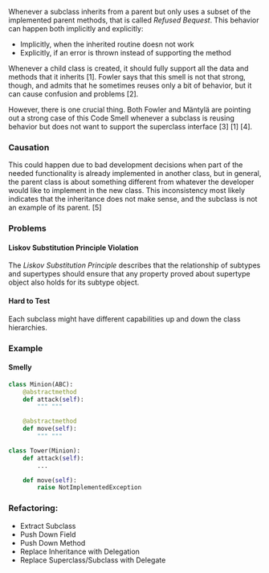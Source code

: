 
Whenever a subclass inherits from a parent but only uses a subset of the implemented parent methods, that is called _Refused Bequest_. This behavior can happen both implicitly and explicitly:

- Implicitly, when the inherited routine doesn not work
- Explicitly, if an error is thrown instead of supporting the method

Whenever a child class is created, it should fully support all the data and methods that it inherits [1]. Fowler says that this smell is not that strong, though, and admits that he sometimes reuses only a bit of behavior, but it can cause confusion and problems [2].

However, there is one crucial thing. Both Fowler and Mäntylä are pointing out a strong case of this Code Smell whenever a subclass is reusing behavior but does not want to support the superclass interface [3] [1] [4].

### Causation

This could happen due to bad development decisions when part of the needed functionality is already implemented in another class, but in general, the parent class is about something different from whatever the developer would like to implement in the new class. This inconsistency most likely indicates that the inheritance does not make sense, and the subclass is not an example of its parent. [5]

### Problems

#### **Liskov Substitution Principle Violation**

The _Liskov Substitution Principle_ describes that the relationship of subtypes and supertypes should ensure that any property proved about supertype object also holds for its subtype object.

#### **Hard to Test**

Each subclass might have different capabilities up and down the class hierarchies.

### Example

#### Smelly

```python
class Minion(ABC):
    @abstractmethod
    def attack(self):
        """ """

    @abstractmethod
    def move(self):
        """ """

class Tower(Minion):
    def attack(self):
        ...

    def move(self):
        raise NotImplementedException
```

### Refactoring:

- Extract Subclass
- Push Down Field
- Push Down Method
- Replace Inheritance with Delegation
- Replace Superclass/Subclass with Delegate